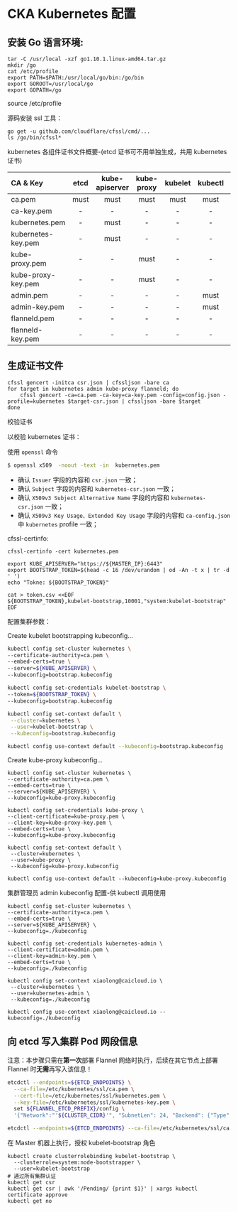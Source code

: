 # CKA Kubernetes 配置

## 安装 Go 语言环境:

```
tar -C /usr/local -xzf go1.10.1.linux-amd64.tar.gz
mkdir /go
cat /etc/profile
export PATH=$PATH:/usr/local/go/bin:/go/bin
export GOROOT=/usr/local/go
export GOPATH=/go
```
source /etc/profile

源码安装 ssl 工具：

```
go get -u github.com/cloudflare/cfssl/cmd/...
ls /go/bin/cfssl*
```

kubernetes 各组件证书文件概要-(etcd 证书可不用单独生成，共用 kubernetes 证书)

| CA & Key           | etcd | kube-apiserver | kube-proxy | kubelet | kubectl | flanneld |
|:-------------------|:----:|:--------------:|:----------:|:-------:|:-------:|:--------:|
| ca.pem             | must |      must      |    must    |  must   |  must   |   must   |
| ca-key.pem         |  -   |       -        |     -      |    -    |    -    |    -     |
| kubernetes.pem     |  -   |      must      |     -      |    -    |    -    |    -     |
| kubernetes-key.pem |  -   |      must      |     -      |    -    |    -    |    -     |
| kube-proxy.pem     |  -   |       -        |    must    |    -    |    -    |    -     |
| kube-proxy-key.pem |  -   |       -        |    must    |    -    |    -    |    -     |
| admin.pem          |  -   |       -        |     -      |    -    |  must   |    -     |
| admin-key.pem      |  -   |       -        |     -      |    -    |  must   |    -     |
| flanneld.pem       |  -   |       -        |     -      |    -    |    -    |   must   |
| flanneld-key.pem   |  -   |       -        |     -      |    -    |    -    |   must   |


## 生成证书文件

```
cfssl gencert -initca csr.json | cfssljson -bare ca
for target in kubernetes admin kube-proxy flanneld; do
    cfssl gencert -ca=ca.pem -ca-key=ca-key.pem -config=config.json -profile=kubernetes $target-csr.json | cfssljson -bare $target
done
```

校验证书

以校验 kubernetes 证书：

使用 `openssl` 命令

``` bash
$ openssl x509  -noout -text -in  kubernetes.pem
```
+ 确认 `Issuer` 字段的内容和 `csr.json` 一致；
+ 确认 `Subject` 字段的内容和 `kubernetes-csr.json` 一致；
+ 确认 `X509v3 Subject Alternative Name` 字段的内容和 `kubernetes-csr.json` 一致；
+ 确认 `X509v3 Key Usage、Extended Key Usage` 字段的内容和 `ca-config.json` 中 `kubernetes` profile 一致；

cfssl-certinfo:

```
cfssl-certinfo -cert kubernetes.pem

export KUBE_APISERVER="https://${MASTER_IP}:6443"
export BOOTSTRAP_TOKEN=$(head -c 16 /dev/urandom | od -An -t x | tr -d ' ')
echo "Tokne: ${BOOTSTRAP_TOKEN}"

cat > token.csv <<EOF
${BOOTSTRAP_TOKEN},kubelet-bootstrap,10001,"system:kubelet-bootstrap"
EOF
```

配置集群参数：

Create kubelet bootstrapping kubeconfig...

```bash
kubectl config set-cluster kubernetes \
--certificate-authority=ca.pem \
--embed-certs=true \
--server=${KUBE_APISERVER} \
--kubeconfig=bootstrap.kubeconfig

kubectl config set-credentials kubelet-bootstrap \
--token=${BOOTSTRAP_TOKEN} \
--kubeconfig=bootstrap.kubeconfig

kubectl config set-context default \
 --cluster=kubernetes \
 --user=kubelet-bootstrap \
 --kubeconfig=bootstrap.kubeconfig

kubectl config use-context default --kubeconfig=bootstrap.kubeconfig
```

Create kube-proxy kubeconfig...

```
kubectl config set-cluster kubernetes \
--certificate-authority=ca.pem \
--embed-certs=true \
--server=${KUBE_APISERVER} \
--kubeconfig=kube-proxy.kubeconfig

kubectl config set-credentials kube-proxy \
--client-certificate=kube-proxy.pem \
--client-key=kube-proxy-key.pem \
--embed-certs=true \
--kubeconfig=kube-proxy.kubeconfig

kubectl config set-context default \
 --cluster=kubernetes \
 --user=kube-proxy \
 --kubeconfig=kube-proxy.kubeconfig

kubectl config use-context default --kubeconfig=kube-proxy.kubeconfig
```

集群管理员 admin kubeconfig 配置-供 kubectl 调用使用

```
kubectl config set-cluster kubernetes \
--certificate-authority=ca.pem \
--embed-certs=true \
--server=${KUBE_APISERVER} \
--kubeconfig=./kubeconfig

kubectl config set-credentials kubernetes-admin \
--client-certificate=admin.pem \
--client-key=admin-key.pem \
--embed-certs=true \
--kubeconfig=./kubeconfig

kubectl config set-context xiaolong@caicloud.io \
 --cluster=kubernetes \
 --user=kubernetes-admin \
 --kubeconfig=./kubeconfig

kubectl config use-context xiaolong@caicloud.io --kubeconfig=./kubeconfig
```


## 向 etcd 写入集群 Pod 网段信息

注意：本步骤只需在**第一次**部署 Flannel 网络时执行，后续在其它节点上部署 Flannel 时**无需**再写入该信息！

``` bash
etcdctl --endpoints=${ETCD_ENDPOINTS} \
  --ca-file=/etc/kubernetes/ssl/ca.pem \
  --cert-file=/etc/kubernetes/ssl/kubernetes.pem \
  --key-file=/etc/kubernetes/ssl/kubernetes-key.pem \
  set ${FLANNEL_ETCD_PREFIX}/config \
  '{"Network":"'${CLUSTER_CIDR}'", "SubnetLen": 24, "Backend": {"Type": "vxlan"}}'

etcdctl --endpoints=${ETCD_ENDPOINTS} --ca-file=/etc/kubernetes/ssl/ca.pem  --cert-file=/etc/kubernetes/ssl/kubernetes.pem --key-file=/etc/kubernetes/ssl/kubernetes-key.pem ls /kubernetes/network/subnets
```

在 Master 机器上执行，授权 kubelet-bootstrap 角色

```
kubectl create clusterrolebinding kubelet-bootstrap \
  --clusterrole=system:node-bootstrapper \
  --user=kubelet-bootstrap
# 通过所有集群认证
kubectl get csr
kubectl get csr | awk '/Pending/ {print $1}' | xargs kubectl certificate approve
kubectl get no
```


